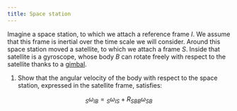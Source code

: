 ```yaml
---
title: Space station
---
```


Imagine a space station, to which we attach a reference frame $I$. We assume that this frame is inertial over the time scale we will consider. Around this space station moved a satellite, to which we attach a frame $S$. Inside that satellite is a gyroscope, whose body $B$ can rotate freely with respect to the satellite thanks to a [gimbal](https://en.wikipedia.org/wiki/Gimbal).

1. Show that the angular velocity of the body with respect to the space station, expressed in the satellite frame, satisfies:

$$
{}_S \omega_{IB} = {}_S \omega_{IS} + R_{SB} {}_B \omega_{SB}
$$
